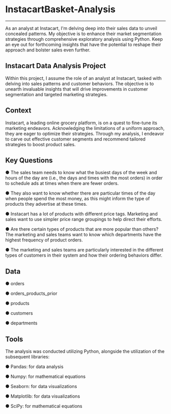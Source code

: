 # InstacartBasket-Analysis
---
As an analyst at Instacart, I'm delving deep into their sales data to unveil concealed patterns. My objective is to enhance their market segmentation strategies through comprehensive exploratory analysis using Python. Keep an eye out for forthcoming insights that have the potential to reshape their approach and bolster sales even further.

**Instacart Data Analysis Project**
---
Within this project, I assume the role of an analyst at Instacart, tasked with delving into sales patterns and customer behaviors. The objective is to unearth invaluable insights that will drive improvements in customer segmentation and targeted marketing strategies.

**Context**
---
Instacart, a leading online grocery platform, is on a quest to fine-tune its marketing endeavors. Acknowledging the limitations of a uniform approach, they are eager to optimize their strategies. Through my analysis, I endeavor to carve out effective customer segments and recommend tailored strategies to boost product sales.

**Key Questions**
---
● The sales team needs to know what the busiest days of the week and hours of the day are (i.e., the days and times with the most orders) in order to schedule ads at times when there are fewer orders.

● They also want to know whether there are particular times of the day when people spend the most money, as this might inform the type of products they advertise at these times.

● Instacart has a lot of products with different price tags. Marketing and sales want to use simpler price range groupings to help direct their efforts.

● Are there certain types of products that are more popular than others? The marketing and sales teams want to know which departments have the highest frequency of product orders.

● The marketing and sales teams are particularly interested in the different types of customers in their system and how their ordering behaviors differ.

**Data**
---
● orders

● orders_products_prior

● products

● customers

● departments

**Tools**
---
The analysis was conducted utilizing Python, alongside the utilization of the subsequent libraries:

● Pandas: for data analysis

● Numpy: for mathematical equations

● Seaborn: for data visualizations

● Matplotlib: for data visualizations

● SciPy: for mathematical equations
